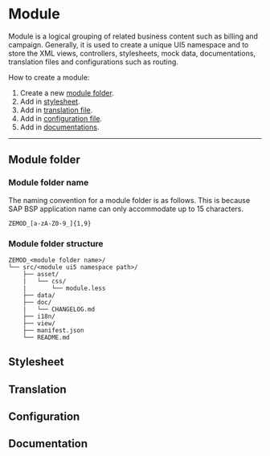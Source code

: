 # Module
Module is a logical grouping of related business content such as billing and campaign. Generally, it is used to create a unique UI5 namespace and to store the XML views, controllers, stylesheets, mock data, documentations, translation files and configurations such as routing.

How to create a module:

1. Create a new [module folder](#markdown-header-module-folder).
2. Add in [stylesheet](#markdown-header-stylesheets).
3. Add in [translation file](#markdown-header-translation-files).
4. Add in [configuration file](#markdown-header-configuration).
5. Add in [documentations](#markdown-header-documentation).

***
## Module folder
### Module folder name ###
The naming convention for a module folder is as follows. This is because SAP BSP application name can only accommodate up to 15 characters.

```
ZEMOD_[a-zA-Z0-9_]{1,9}
```

### Module folder structure ###


```
ZEMOD_<module folder name>/
└── src/<module ui5 namespace path>/
    ├── asset/
    |   └── css/
    |       └── module.less
    ├── data/
    ├── doc/
    |   └── CHANGELOG.md
    ├── i18n/
    ├── view/
    ├── manifest.json
    └── README.md
```


## Stylesheet


## Translation


## Configuration


## Documentation

